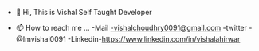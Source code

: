 - 👋 Hi, This is Vishal Self Taught Developer

- 📫 How to reach me ...
  -Mail -vishalchoudhry0091@gmail.com
  -twitter -@Imvishal0091
  -Linkedin-https://www.linkedin.com/in/vishalahirwar

<!---
IVishalAhirwar/IVishalAhirwar is a ✨ special ✨ repository because its `README.md` (this file) appears on your GitHub profile.
You can click the Preview link to take a look at your changes.
--->
